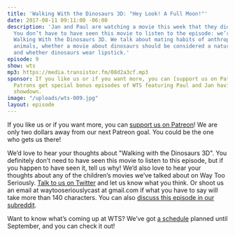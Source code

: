 ```yaml
---
title: 'Walking With the Dinosaurs 3D: "Hey Look! A Full Moon!"'
date: 2017-08-11 09:11:00 -06:00
description: 'Jan and Paul are watching a movie this week that they didn’t choose.
  You don’t have to have seen this movie to listen to the episode: we’re talking about
  Walking With the Dinosaurs 3D. We talk about mating habits of anthropomorphized
  animals, whether a movie about dinosaurs should be considered a nature documentary,
  and whether dinosaurs wear lipstick.'
episode: 9
show: wts
mp3: https://media.transistor.fm/08d2a3cf.mp3
sponsor: If you like us or if you want more, you can [support us on Patreon](https://www.patreon.com/clockworkscast)!
  Patrons get special bonus episodes of WTS featuring Paul and Jan having a trivia
  showdown.
image: "/uploads/wts-009.jpg"
layout: episode
---
```


If you like us or if you want more, you can [support us on Patreon](https://www.patreon.com/clockworkscast)! We are only two dollars away from our next Patreon goal. You could be the one who gets us there!

We’d love to hear your thoughts about "Walking with the Dinosaurs 3D". You definitely don’t need to have seen this movie to listen to this episode, but if you happen to have seen it, tell us why! We’d also love to hear your thoughts about any of the children’s movies we’ve talked about on Way Too Seriously. [Talk to us on Twitter](http://www.twitter.com/wtscast) and let us know what you think. Or shoot us an email at waytooseriouslycast at gmail.com if what you have to say will take more than 140 characters. You can also [discuss this episode in our subreddit](https://www.reddit.com/r/Goodstuff_fm/).

Want to know what’s coming up at WTS? We’ve got [a schedule](https://docs.google.com/document/d/1f6fvTgbzQOCUD_potL6mWClmSC3D2cOBgKz36OwSC68/edit?usp=sharing) planned until September, and you can check it out!
